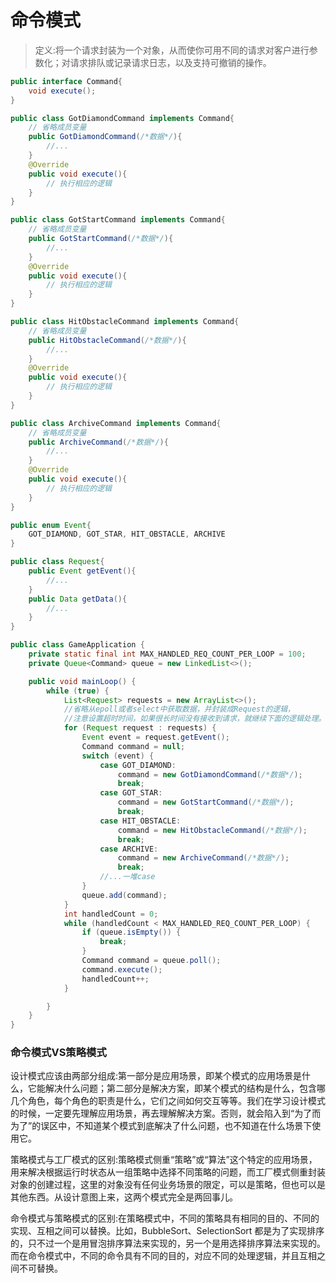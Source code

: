 # 命令模式
>定义:将一个请求封装为一个对象，从而使你可用不同的请求对客户进行参数化；对请求排队或记录请求日志，以及支持可撤销的操作。

```java
public interface Command{
    void execute();
}
```
```java
public class GotDiamondCommand implements Command{
    // 省略成员变量
    public GotDiamondCommand(/*数据*/){
        //...
    }
    @Override
    public void execute(){
        // 执行相应的逻辑
    }
}
```
```java
public class GotStartCommand implements Command{
    // 省略成员变量
    public GotStartCommand(/*数据*/){
        //...
    }
    @Override
    public void execute(){
        // 执行相应的逻辑
    }
}
```
```java
public class HitObstacleCommand implements Command{
    // 省略成员变量
    public HitObstacleCommand(/*数据*/){
        //...
    }
    @Override
    public void execute(){
        // 执行相应的逻辑
    }
}
```
```java
public class ArchiveCommand implements Command{
    // 省略成员变量
    public ArchiveCommand(/*数据*/){
        //...
    }
    @Override
    public void execute(){
        // 执行相应的逻辑
    }
}
```
```java
public enum Event{
    GOT_DIAMOND, GOT_STAR, HIT_OBSTACLE, ARCHIVE
}
```
```java
public class Request{
    public Event getEvent(){
        //...
    }
    public Data getData(){
        //...
    }
}
```

```java
public class GameApplication {
    private static final int MAX_HANDLED_REQ_COUNT_PER_LOOP = 100;
    private Queue<Command> queue = new LinkedList<>();

    public void mainLoop() {
        while (true) {
            List<Request> requests = new ArrayList<>();
            //省略从epoll或者select中获取数据，并封装成Request的逻辑，
            //注意设置超时时间，如果很长时间没有接收到请求，就继续下面的逻辑处理。
            for (Request request : requests) {
                Event event = request.getEvent();
                Command command = null;
                switch (event) {
                    case GOT_DIAMOND:
                        command = new GotDiamondCommand(/*数据*/);
                        break;
                    case GOT_STAR:
                        command = new GotStartCommand(/*数据*/);
                        break;
                    case HIT_OBSTACLE:
                        command = new HitObstacleCommand(/*数据*/);
                        break;
                    case ARCHIVE:
                        command = new ArchiveCommand(/*数据*/);
                        break;
                    //...一堆case
                }
                queue.add(command);
            }
            int handledCount = 0;
            while (handledCount < MAX_HANDLED_REQ_COUNT_PER_LOOP) {
                if (queue.isEmpty()) {
                    break;
                }
                Command command = queue.poll();
                command.execute();
                handledCount++;
            }

        }
    }
}
```
### **命令模式VS策略模式**
设计模式应该由两部分组成:第一部分是应用场景，即某个模式的应用场景是什么，它能解决什么问题；第二部分是解决方案，即某个模式的结构是什么，包含哪几个角色，每个角色的职责是什么，它们之间如何交互等等。我们在学习设计模式的时候，一定要先理解应用场景，再去理解解决方案。否则，就会陷入到“为了而为了”的误区中，不知道某个模式到底解决了什么问题，也不知道在什么场景下使用它。  

策略模式与工厂模式的区别:策略模式侧重“策略”或“算法”这个特定的应用场景，用来解决根据运行时状态从一组策略中选择不同策略的问题，而工厂模式侧重封装对象的创建过程，这里的对象没有任何业务场景的限定，可以是策略，但也可以是其他东西。从设计意图上来，这两个模式完全是两回事儿。  

命令模式与策略模式的区别:在策略模式中，不同的策略具有相同的目的、不同的实现、互相之间可以替换。比如，BubbleSort、SelectionSort 都是为了实现排序的，只不过一个是用冒泡排序算法来实现的，另一个是用选择排序算法来实现的。而在命令模式中，不同的命令具有不同的目的，对应不同的处理逻辑，并且互相之间不可替换。